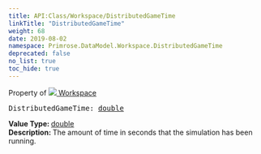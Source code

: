 ```yaml
---
title: API:Class/Workspace/DistributedGameTime
linkTitle: "DistributedGameTime"
weight: 68
date: 2019-08-02
namespace: Primrose.DataModel.Workspace.DistributedGameTime
deprecated: false
no_list: true
toc_hide: true
---
```

Property of <a href="/docs/api-reference/Class/Workspace"><img src="/icons/silk/world.png"/>&nbsp;Workspace</a>
<pre class="method-declaration">
DistributedGameTime: <a class="type" href="/docs/api-reference/System/Primitives#double">double</a></pre>
<b>Value Type: </b>
<a class="type" href="/docs/api-reference/System/Primitives#double">double</a>
<br/>
<b>Description: </b>
The amount of time in seconds that the simulation
has been running.

